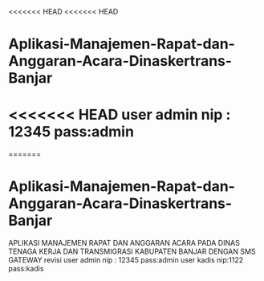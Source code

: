 <<<<<<< HEAD
<<<<<<< HEAD
# Aplikasi-Manajemen-Rapat-dan-Anggaran-Acara-Dinaskertrans-Banjar

<<<<<<< HEAD
user admin nip : 12345 pass:admin
=======
=======
# Aplikasi-Manajemen-Rapat-dan-Anggaran-Acara-Dinaskertrans-Banjar

APLIKASI MANAJEMEN RAPAT DAN ANGGARAN ACARA PADA DINAS TENAGA KERJA DAN TRANSMIGRASI KABUPATEN BANJAR DENGAN SMS GATEWAY
revisi
user admin nip : 12345 pass:admin
user kadis nip:1122 pass:kadis